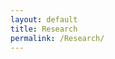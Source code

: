 ```yaml
---
layout: default
title: Research
permalink: /Research/
---
```


<style>
  body {
    background: url('https://images.alphacoders.com/101/1019011.jpg') no-repeat center center fixed;
    background-size: cover;
  }
</style>
